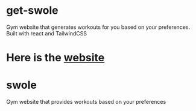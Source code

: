 # get-swole
 Gym website that generates workouts for you based on your preferences. Built with react and TailwindCSS

Here is the [website](https://swole-bros.netlify.app)
=======
# swole
Gym website that provides workouts based on your preferences
